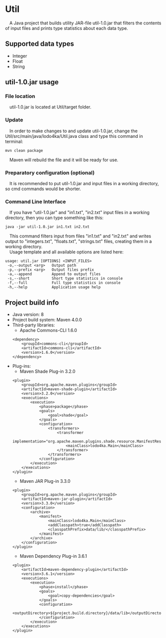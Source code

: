 # Util
&emsp;A Java project that builds utility JAR-file util-1.0.jar that filters the contents of input files and prints type statistics about each data type.<br />
## Supported data types
- Integer
- Float
- String
## util-1.0.jar usage
### File location
&emsp;util-1.0.jar is located at Util/target folder.
### Update
&emsp;In order to make changes to and update util-1.0.jar, change the Util/src/main/java/lodo4ka/Util.java class and type this command in terminal:
   ```
   mvn clean package
   ```
&emsp;Maven will rebuild the file and it will be ready for use.
### Preparatory configuration (optional)
&emsp;It is recommended to put util-1.0.jar and input files in a working directory, so cmd commands would be shorter.
### Command Line Interface
&emsp;If you have "util-1.0.jar" and "in1.txt", "in2.txt" input files in a working directory, then you can type something like this:
   ```
   java -jar util-1.0.jar in1.txt in2.txt
   ```
&emsp;This command filters input from files "in1.txt" and "in2.txt" and writes output to "integers.txt", "floats.txt", "strings.txt" files, creating them in a working directory.<br />
&emsp;Usage template and all available options are listed here:
   ```
   usage: util.jar [OPTIONS] <INPUT_FILES>              
    -o,--output <arg>   Output path                     
    -p,--prefix <arg>   Output files prefix             
    -a,--append         Append to output files          
    -s,--short          Short type statistics in console
    -f,--full           Full type statistics in console 
    -h,--help           Application usage help 
   ```
## Project build info
- Java version: 8
- Project build system: Maven 4.0.0
- Third-party libraries:
   - Apache Commons-CLI 1.6.0<br />
  ```
  <dependency>
      <groupId>commons-cli</groupId>
      <artifactId>commons-cli</artifactId>
      <version>1.6.0</version>
  </dependency>
  ```
- Plug-ins:
  - Maven Shade Plug-in 3.2.0<br />
  ```
  <plugin>
      <groupId>org.apache.maven.plugins</groupId>
      <artifactId>maven-shade-plugin</artifactId>
      <version>3.2.0</version>
      <executions>
          <execution>
              <phase>package</phase>
              <goals>
                  <goal>shade</goal>
              </goals>
              <configuration>
                  <transformers>
                      <transformer
                              implementation="org.apache.maven.plugins.shade.resource.ManifestResourceTransformer">
                          <mainClass>lodo4ka.Main</mainClass>
                      </transformer>
                  </transformers>
              </configuration>
          </execution>
      </executions>
  </plugin>
  ```
  - Maven JAR Plug-in 3.3.0<br />
  ```
  <plugin>
      <groupId>org.apache.maven.plugins</groupId>
      <artifactId>maven-jar-plugin</artifactId>
      <version>3.3.0</version>
      <configuration>
          <archive>
              <manifest>
                  <mainClass>lodo4ka.Main</mainClass>
                  <addClasspath>true</addClasspath>
                  <classpathPrefix>data/lib/</classpathPrefix>
              </manifest>
          </archive>
      </configuration>
  </plugin>
  ```
  - Maven Dependency Plug-in 3.6.1<br />
  ```
  <plugin>
      <artifactId>maven-dependency-plugin</artifactId>
      <version>3.6.1</version>
      <executions>
          <execution>
              <phase>install</phase>
              <goals>
                  <goal>copy-dependencies</goal>
              </goals>
              <configuration>
                  <outputDirectory>${project.build.directory}/data/lib</outputDirectory>
              </configuration>
          </execution>
      </executions>
  </plugin>
  ```
